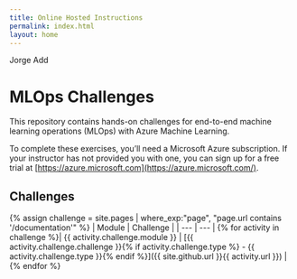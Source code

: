 ```yaml
---
title: Online Hosted Instructions
permalink: index.html
layout: home
---
```

Jorge Add
# MLOps Challenges

This repository contains hands-on challenges for end-to-end machine learning operations (MLOps) with Azure Machine Learning.

To complete these exercises, you’ll need a Microsoft Azure subscription. If your instructor has not provided you with one, you can sign up for a free trial at [https://azure.microsoft.com](https://azure.microsoft.com/).

## Challenges

{% assign challenge = site.pages | where_exp:"page", "page.url contains '/documentation'" %}
| Module | Challenge |
| --- | --- | 
{% for activity in challenge  %}| {{ activity.challenge.module }} | [{{ activity.challenge.challenge }}{% if activity.challenge.type %} - {{ activity.challenge.type }}{% endif %}]({{ site.github.url }}{{ activity.url }}) |
{% endfor %}